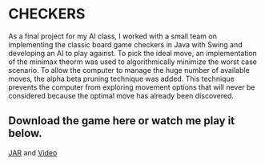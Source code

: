 # CHECKERS
As a final project for my AI class, I worked with a small team on implementing the classic board game checkers in Java with Swing and developing an AI to play against. To pick the ideal move, an implementation of the minimax theorm was used to algorithmically minimize the worst case scenario. To allow the computer to manage the huge number of available moves, the alpha beta pruning technique was added. This technique prevents the computer from exploring movement options that will never be considered because the optimal move has already been discovered.
## Download the game here or watch me play it below.
[JAR](https://github.com/mknutsen/Checkers/releases/download/v1.0/Checkers.jar) and
[Video](https://youtu.be/Slh2TXzHdVA)
